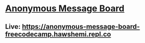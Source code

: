 # [Anonymous Message Board](https://www.freecodecamp.org/learn/information-security/information-security-projects/anonymous-message-board)

## Live: https://anonymous-message-board-freecodecamp.hawshemi.repl.co
